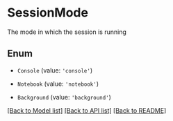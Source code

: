 # SessionMode

The mode in which the session is running

## Enum

* `Console` (value: `'console'`)

* `Notebook` (value: `'notebook'`)

* `Background` (value: `'background'`)

[[Back to Model list]](../README.md#documentation-for-models) [[Back to API list]](../README.md#documentation-for-api-endpoints) [[Back to README]](../README.md)
